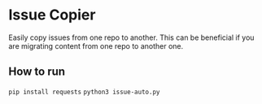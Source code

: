 # Issue Copier

Easily copy issues from one repo to another. This can be beneficial if you are migrating content from one repo to another one.

## How to run

`pip install requests`
`python3 issue-auto.py`
